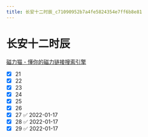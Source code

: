 ```yaml
---
title: 长安十二时辰_c71090952b7a4fe5824354e7ff6b8e81
---
```


# 长安十二时辰

[磁力猫 - 懂你的磁力链接搜索引擎](https://www.cilimao.style/vip_play/K0QlvLyXjq)

- [x]  21
- [x]  22
- [x]  23
- [x]  24
- [x]  25
- [x]  26
- [x] 27 ✅ 2022-01-17
- [x] 28 ✅ 2022-01-17
- [x] 29 ✅ 2022-01-17